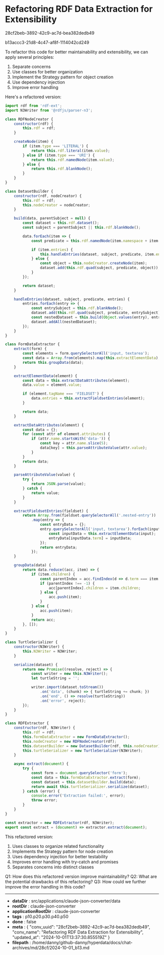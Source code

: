 # Refactoring RDF Data Extraction for Extensibility

28cf2beb-3892-42c9-ac7d-bea382dedb49

b13accc3-21d8-4c47-af8f-1114042cd249

 To refactor this code for better maintainability and extensibility, we can apply several principles:

1. Separate concerns
2. Use classes for better organization
3. Implement the Strategy pattern for object creation
4. Use dependency injection
5. Improve error handling

Here's a refactored version:

```javascript
import rdf from 'rdf-ext';
import N3Writer from '@rdfjs/parser-n3';

class RDFNodeCreator {
    constructor(rdf) {
        this.rdf = rdf;
    }

    createNode(item) {
        if (item.type === 'LITERAL') {
            return this.rdf.literal(item.value);
        } else if (item.type === 'URI') {
            return this.rdf.namedNode(item.value);
        } else {
            return this.rdf.blankNode();
        }
    }
}

class DatasetBuilder {
    constructor(rdf, nodeCreator) {
        this.rdf = rdf;
        this.nodeCreator = nodeCreator;
    }

    build(data, parentSubject = null) {
        const dataset = this.rdf.dataset();
        const subject = parentSubject || this.rdf.blankNode();

        data.forEach(item => {
            const predicate = this.rdf.namedNode(item.namespace + item.term);

            if (item.entries) {
                this.handleEntries(dataset, subject, predicate, item.entries);
            } else {
                const object = this.nodeCreator.createNode(item);
                dataset.add(this.rdf.quad(subject, predicate, object));
            }
        });

        return dataset;
    }

    handleEntries(dataset, subject, predicate, entries) {
        entries.forEach(entry => {
            const entrySubject = this.rdf.blankNode();
            dataset.add(this.rdf.quad(subject, predicate, entrySubject));
            const nestedDataset = this.build(Object.values(entry), entrySubject);
            dataset.addAll(nestedDataset);
        });
    }
}

class FormDataExtractor {
    extract(form) {
        const elements = form.querySelectorAll('input, textarea');
        const data = Array.from(elements).map(this.extractElementData);
        return this.groupData(data);
    }

    extractElementData(element) {
        const data = this.extractDataAttributes(element);
        data.value = element.value;

        if (element.tagName === 'FIELDSET') {
            data.entries = this.extractFieldsetEntries(element);
        }

        return data;
    }

    extractDataAttributes(element) {
        const data = {};
        for (const attr of element.attributes) {
            if (attr.name.startsWith('data-')) {
                const key = attr.name.slice(5);
                data[key] = this.parseAttributeValue(attr.value);
            }
        }
        return data;
    }

    parseAttributeValue(value) {
        try {
            return JSON.parse(value);
        } catch {
            return value;
        }
    }

    extractFieldsetEntries(fieldset) {
        return Array.from(fieldset.querySelectorAll('.nested-entry'))
            .map(entry => {
                const entryData = {};
                entry.querySelectorAll('input, textarea').forEach(input => {
                    const inputData = this.extractElementData(input);
                    entryData[inputData.term] = inputData;
                });
                return entryData;
            });
    }

    groupData(data) {
        return data.reduce((acc, item) => {
            if (item.children) {
                const parentIndex = acc.findIndex(d => d.term === item.term);
                if (parentIndex !== -1) {
                    acc[parentIndex].children = item.children;
                } else {
                    acc.push(item);
                }
            } else {
                acc.push(item);
            }
            return acc;
        }, []);
    }
}

class TurtleSerializer {
    constructor(N3Writer) {
        this.N3Writer = N3Writer;
    }

    serialize(dataset) {
        return new Promise((resolve, reject) => {
            const writer = new this.N3Writer();
            let turtleString = '';

            writer.import(dataset.toStream())
                .on('data', (chunk) => { turtleString += chunk; })
                .on('end', () => resolve(turtleString))
                .on('error', reject);
        });
    }
}

class RDFExtractor {
    constructor(rdf, N3Writer) {
        this.rdf = rdf;
        this.formDataExtractor = new FormDataExtractor();
        this.nodeCreator = new RDFNodeCreator(rdf);
        this.datasetBuilder = new DatasetBuilder(rdf, this.nodeCreator);
        this.turtleSerializer = new TurtleSerializer(N3Writer);
    }

    async extract(document) {
        try {
            const form = document.querySelector('form');
            const data = this.formDataExtractor.extract(form);
            const dataset = this.datasetBuilder.build(data);
            return await this.turtleSerializer.serialize(dataset);
        } catch (error) {
            console.error('Extraction failed:', error);
            throw error;
        }
    }
}

const extractor = new RDFExtractor(rdf, N3Writer);
export const extract = (document) => extractor.extract(document);
```

This refactored version:

1. Uses classes to organize related functionality
2. Implements the Strategy pattern for node creation
3. Uses dependency injection for better testability
4. Improves error handling with try-catch and promises
5. Separates concerns into distinct classes

Q1: How does this refactored version improve maintainability?
Q2: What are the potential drawbacks of this refactoring?
Q3: How could we further improve the error handling in this code?

---

* **dataDir** : src/applications/claude-json-converter/data
* **rootDir** : claude-json-converter
* **applicationRootDir** : claude-json-converter
* **tags** : p10.p20.p30.p40.p50
* **done** : false
* **meta** : {
  "conv_uuid": "28cf2beb-3892-42c9-ac7d-bea382dedb49",
  "conv_name": "Refactoring RDF Data Extraction for Extensibility",
  "updated_at": "2024-10-01T13:37:30.855519Z"
}
* **filepath** : /home/danny/github-danny/hyperdata/docs/chat-archives/md/28cf/2024-10-01_b13.md